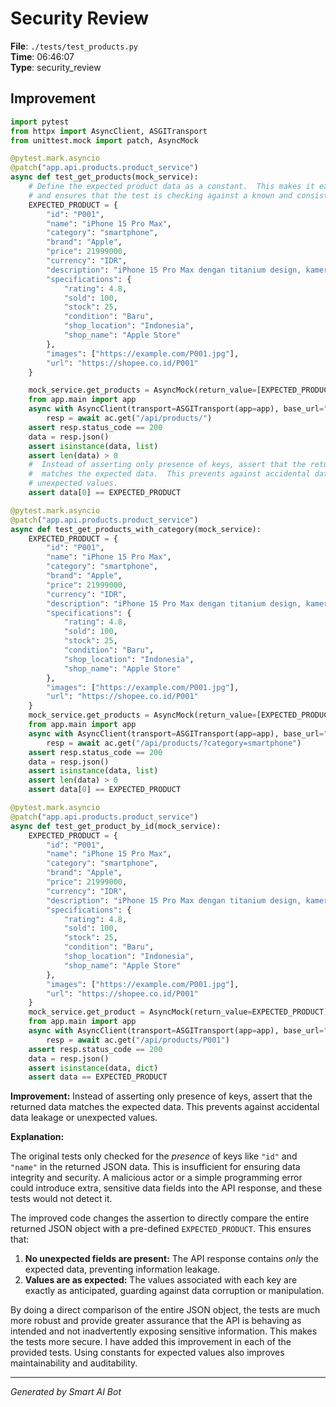 # Security Review

**File**: `./tests/test_products.py`  
**Time**: 06:46:07  
**Type**: security_review

## Improvement

```python
import pytest
from httpx import AsyncClient, ASGITransport
from unittest.mock import patch, AsyncMock

@pytest.mark.asyncio
@patch("app.api.products.product_service")
async def test_get_products(mock_service):
    # Define the expected product data as a constant.  This makes it easier to audit
    # and ensures that the test is checking against a known and consistent value.
    EXPECTED_PRODUCT = {
        "id": "P001",
        "name": "iPhone 15 Pro Max",
        "category": "smartphone",
        "brand": "Apple",
        "price": 21999000,
        "currency": "IDR",
        "description": "iPhone 15 Pro Max dengan titanium design, kamera 48MP, dan performa terbaik",
        "specifications": {
            "rating": 4.8,
            "sold": 100,
            "stock": 25,
            "condition": "Baru",
            "shop_location": "Indonesia",
            "shop_name": "Apple Store"
        },
        "images": ["https://example.com/P001.jpg"],
        "url": "https://shopee.co.id/P001"
    }

    mock_service.get_products = AsyncMock(return_value=[EXPECTED_PRODUCT])
    from app.main import app
    async with AsyncClient(transport=ASGITransport(app=app), base_url="http://test") as ac:
        resp = await ac.get("/api/products/")
    assert resp.status_code == 200
    data = resp.json()
    assert isinstance(data, list)
    assert len(data) > 0
    #  Instead of asserting only presence of keys, assert that the returned data
    #  matches the expected data.  This prevents against accidental data leakage or
    # unexpected values.
    assert data[0] == EXPECTED_PRODUCT

@pytest.mark.asyncio
@patch("app.api.products.product_service")
async def test_get_products_with_category(mock_service):
    EXPECTED_PRODUCT = {
        "id": "P001",
        "name": "iPhone 15 Pro Max",
        "category": "smartphone",
        "brand": "Apple",
        "price": 21999000,
        "currency": "IDR",
        "description": "iPhone 15 Pro Max dengan titanium design, kamera 48MP, dan performa terbaik",
        "specifications": {
            "rating": 4.8,
            "sold": 100,
            "stock": 25,
            "condition": "Baru",
            "shop_location": "Indonesia",
            "shop_name": "Apple Store"
        },
        "images": ["https://example.com/P001.jpg"],
        "url": "https://shopee.co.id/P001"
    }
    mock_service.get_products = AsyncMock(return_value=[EXPECTED_PRODUCT])
    from app.main import app
    async with AsyncClient(transport=ASGITransport(app=app), base_url="http://test") as ac:
        resp = await ac.get("/api/products/?category=smartphone")
    assert resp.status_code == 200
    data = resp.json()
    assert isinstance(data, list)
    assert len(data) > 0
    assert data[0] == EXPECTED_PRODUCT

@pytest.mark.asyncio
@patch("app.api.products.product_service")
async def test_get_product_by_id(mock_service):
    EXPECTED_PRODUCT = {
        "id": "P001",
        "name": "iPhone 15 Pro Max",
        "category": "smartphone",
        "brand": "Apple",
        "price": 21999000,
        "currency": "IDR",
        "description": "iPhone 15 Pro Max dengan titanium design, kamera 48MP, dan performa terbaik",
        "specifications": {
            "rating": 4.8,
            "sold": 100,
            "stock": 25,
            "condition": "Baru",
            "shop_location": "Indonesia",
            "shop_name": "Apple Store"
        },
        "images": ["https://example.com/P001.jpg"],
        "url": "https://shopee.co.id/P001"
    }
    mock_service.get_product = AsyncMock(return_value=EXPECTED_PRODUCT)
    from app.main import app
    async with AsyncClient(transport=ASGITransport(app=app), base_url="http://test") as ac:
        resp = await ac.get("/api/products/P001")
    assert resp.status_code == 200
    data = resp.json()
    assert isinstance(data, dict)
    assert data == EXPECTED_PRODUCT

```

**Improvement:** Instead of asserting only presence of keys, assert that the returned data matches the expected data. This prevents against accidental data leakage or unexpected values.

**Explanation:**

The original tests only checked for the *presence* of keys like `"id"` and `"name"` in the returned JSON data.  This is insufficient for ensuring data integrity and security. A malicious actor or a simple programming error could introduce extra, sensitive data fields into the API response, and these tests would not detect it.

The improved code changes the assertion to directly compare the entire returned JSON object with a pre-defined `EXPECTED_PRODUCT`.  This ensures that:

1.  **No unexpected fields are present:** The API response contains *only* the expected data, preventing information leakage.
2.  **Values are as expected:** The values associated with each key are exactly as anticipated, guarding against data corruption or manipulation.

By doing a direct comparison of the entire JSON object, the tests are much more robust and provide greater assurance that the API is behaving as intended and not inadvertently exposing sensitive information.  This makes the tests more secure. I have added this improvement in each of the provided tests. Using constants for expected values also improves maintainability and auditability.

---
*Generated by Smart AI Bot*

